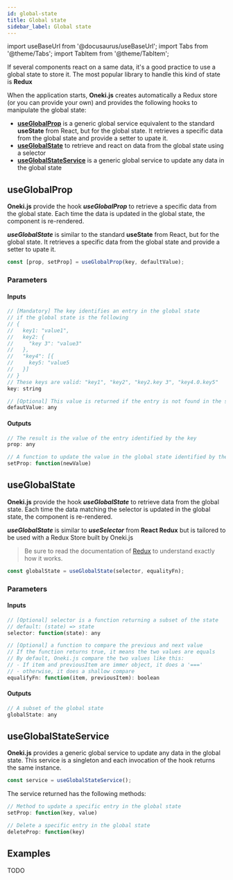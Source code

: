 ```yaml
---
id: global-state
title: Global state
sidebar_label: Global state
---
```

import useBaseUrl from '@docusaurus/useBaseUrl';
import Tabs from '@theme/Tabs';
import TabItem from '@theme/TabItem';

If several components react on a same data, it's a good practice to use a global state to store it. The most popular library to handle this kind of state is **Redux**

When the application starts, **Oneki.js** creates automatically a Redux store (or you can provide your own) and provides the following hooks to manipulate the global state:
- **[useGlobalProp](#useglobalprop)** is a generic global service equivalent to the standard **useState** from React, but for the global state. It retrieves a specific data from the global state and provide a setter to upate it.
- **[useGlobalState](#useglobalstate)** to retrieve and react on data from the global state using a selector
- **[useGlobalStateService](#useglobalstateservice)** is a generic global service to update any data in the global state

## useGlobalProp
**Oneki.js** provide the hook ***useGlobalProp*** to retrieve a specific data from the global state. Each time the data is updated in the global state, the component is re-rendered.

***useGlobalState*** is similar to the standard **useState** from React, but for the global state. It retrieves a specific data from the global state and provide a setter to upate it.

```javascript
const [prop, setProp] = useGlobalProp(key, defaultValue);
```

### Parameters
#### Inputs
```javascript
// [Mandatory] The key identifies an entry in the global state
// if the global state is the following
// {
//   key1: "value1",
//   key2: {
//     "key 3": "value3"
//   },
//   "key4": [{
//     key5: "value5
//   }] 
// }
// These keys are valid: "key1", "key2", "key2.key 3", "key4.0.key5"
key: string

// [Optional] This value is returned if the entry is not found in the state
defautValue: any 
```
#### Outputs
```javascript
// The result is the value of the entry identified by the key
prop: any

// A function to update the value in the global state identified by the key
setProp: function(newValue)
```

## useGlobalState
**Oneki.js** provide the hook ***useGlobalState*** to retrieve data from the global state. Each time the data matching the selector is updated in the global state, the component is re-rendered.

***useGlobalState*** is similar to ***useSelector*** from **React Redux** but is tailored to be used with a Redux Store built by Oneki.js<br/>

> Be sure to read the documentation of [Redux](https://redux.js.org/) to understand exactly how it works.

```javascript
const globalState = useGlobalState(selector, equalityFn);
```

### Parameters
#### Inputs
```javascript
// [Optional] selector is a function returning a subset of the state
// default: (state) => state
selector: function(state): any

// [Optional] a function to compare the previous and next value
// If the function returns true, it means the two values are equals
// By default, Oneki.js compare the two values like this:
// - If item and previousItem are immer object, it does a '==='
// - otherwise, it does a shallow compare
equalifyFn: function(item, previousItem): boolean
```
#### Outputs
```javascript
// A subset of the global state
globalState: any
```

## useGlobalStateService
**Oneki.js** provides a generic global service to update any data in the global state. This service is a singleton and each invocation of the hook returns the same instance.

```javascript
const service = useGlobalStateService();
```

The service returned has the following methods:

```javascript
// Method to update a specific entry in the global state
setProp: function(key, value)

// Delete a specific entry in the global state
deleteProp: function(key)
```


## Examples
TODO